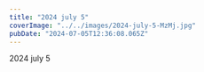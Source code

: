 ```yaml
---
title: "2024 july 5"
coverImage: "../../images/2024-july-5-MzMj.jpg"
pubDate: "2024-07-05T12:36:08.065Z"
---
```


2024 july 5
